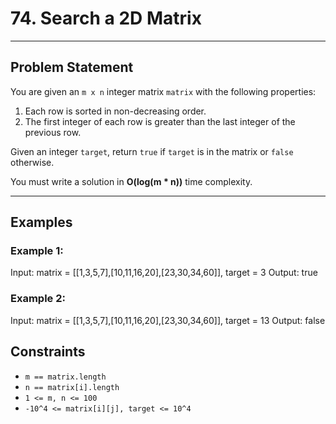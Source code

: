 # 74. Search a 2D Matrix  

---

## Problem Statement
You are given an `m x n` integer matrix `matrix` with the following properties:

1. Each row is sorted in non-decreasing order.  
2. The first integer of each row is greater than the last integer of the previous row.  

Given an integer `target`, return `true` if `target` is in the matrix or `false` otherwise.

You must write a solution in **O(log(m * n))** time complexity.

---

## Examples

### Example 1:
 
Input: matrix = [[1,3,5,7],[10,11,16,20],[23,30,34,60]], target = 3
Output: true

### Example 2:

Input: matrix = [[1,3,5,7],[10,11,16,20],[23,30,34,60]], target = 13
Output: false

## Constraints
- `m == matrix.length`  
- `n == matrix[i].length`  
- `1 <= m, n <= 100`  
- `-10^4 <= matrix[i][j], target <= 10^4` 
